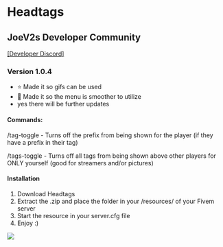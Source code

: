 # Headtags

## JoeV2s Developer Community 
[[Developer Discord]](https://discord.gg/sNHg4X7xt2)

### Version 1.0.4
- ⭐ Made it so gifs can be used
- 💯 Made it so the menu is smoother to utilize
- yes there will be further updates
  
#### Commands:
/tag-toggle - Turns off the prefix from being shown for the player (if they have a prefix in their tag)

/tags-toggle - Turns off all tags from being shown above other players for ONLY yourself (good for streamers and/or pictures)


#### Installation
1. Download Headtags 
2. Extract the .zip and place the folder in your /resources/ of your Fivem server
3. Start the resource in your server.cfg file
4. Enjoy :)


<img src="https://files.catbox.moe/9tegg5.png" >
